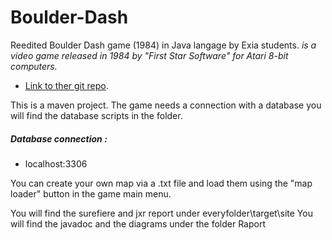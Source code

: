 # Boulder-Dash
Reedited Boulder Dash game (1984) in Java langage by Exia students.
_is a video game released in 1984 by "First Star Software" for Atari 8-bit computers._

* [Link to ther git repo](https://github.com/hichemsoum/BoulderDash-).

This is a maven project.
The game needs a connection with a database you will find the database scripts in the folder.

##### Database connection :
* localhost:3306

You can create your own map via a .txt file and load them using the "map loader" button in the game main menu.

You will find the surefiere and jxr report under everyfolder\target\site
You will find the javadoc and the diagrams under the folder Raport 